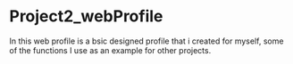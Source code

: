 # Project2_webProfile
In this web profile is a bsic designed profile that i created for myself, some of the functions I use as an example for other projects.
